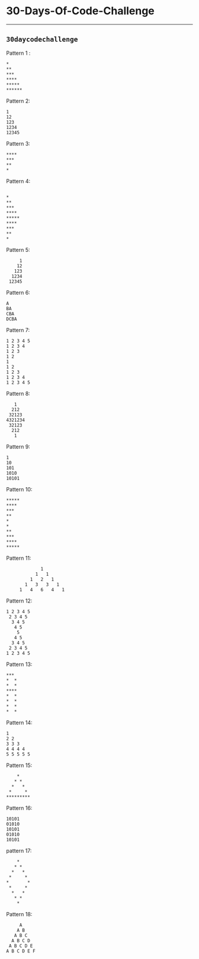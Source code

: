 # 30-Days-Of-Code-Challenge
----
## `30daycodechallenge`

Pattern 1 :
``` 
*
**
***
****
*****
******
```

Pattern 2:
```
1
12
123
1234
12345
```
Pattern 3:
```
****
***
**
*
```
Pattern 4:
```

*
**
***
****
*****
****
***
**
*
```

Pattern 5:
```
     1
    12
   123
  1234
 12345
```

Pattern 6:
```
A
BA
CBA
DCBA
```

Pattern 7:
```
1 2 3 4 5 
1 2 3 4 
1 2 3 
1 2 
1 
1 2 
1 2 3 
1 2 3 4 
1 2 3 4 5 
```

Pattern 8:
```
   1
  212
 32123
4321234
 32123
  212
   1
  ```
Pattern 9:
```
1
10
101
1010
10101
```

Pattern 10:
```
*****
****
***
**
*
*
**
***
****
*****
```
Pattern 11:
```
             1
           1   1
         1   2   1
       1   3   3   1
     1   4   6   4   1
```

Pattern 12:
```
1 2 3 4 5 
 2 3 4 5 
  3 4 5 
   4 5 
    5 
   4 5 
  3 4 5 
 2 3 4 5 
1 2 3 4 5 
```

Pattern 13:
```
*** 
*  *
*  *
****
*  *
*  *
*  *
*  *
```

Pattern 14:
```
1 
2 2 
3 3 3 
4 4 4 4 
5 5 5 5 5 
```

Pattern 15:
```
    *
   * *
  *   *
 *     *
*********
```

Pattern 16:
```
10101
01010
10101
01010
10101
```

pattern 17:
```
    *
   * *
  *   *
 *     *
*       *
 *     *
  *   *
   * *
    *
```

Pattern 18:
```
     A 
    A B 
   A B C 
  A B C D 
 A B C D E 
A B C D E F 
```
    
